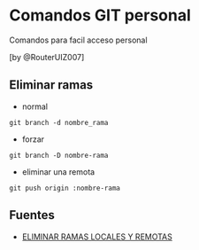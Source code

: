 # Comandos GIT personal

Comandos para facil acceso personal

[by @RouterUIZ007]

## Eliminar ramas
* normal
```git
git branch -d nombre_rama
```
* forzar
```git
git branch -D nombre-rama
```
* eliminar una remota
```git
git push origin :nombre-rama
```






## Fuentes

* [ELIMINAR RAMAS LOCALES Y REMOTAS](https://vabadus.es/blog/otros/trabajando-con-git-eliminar-ramas-locales-y-remotas)
